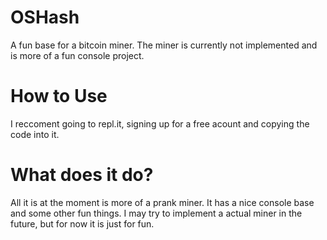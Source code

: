 # OSHash
A fun base for a bitcoin miner. The miner is currently not implemented and is more of a fun console project.
# How to Use
I reccoment going to repl.it, signing up for a free acount and copying the code into it.
# What does it do?
All it is at the moment is more of a prank miner. It has a nice console base and some other fun things. I may try to implement a actual miner in the future, but for now it is just for fun.
